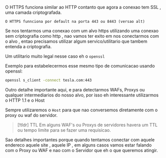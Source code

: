 O HTTPS funciona similar ao HTTP contanto que agora a conexao tem SSL , uma camada criptografada.

```ad-info
O HTTPS funnciona por default na porta 443 ou 8443 (versao alt)
```

Se nos tentarmos uma conexao com um alvo https utilizando uma conexao sem criptografia como http , nao vamos ter exito em nos conectarmos com o alvo , entao precisamos utilizar algum servico/utilitario que tambem entenda a criptografia.

Um utilitario muito legal nesse caso eh o `openssl`

Exemplo para estabelecermos esse mesmo tipo de comunicacao usando openssl:

```bash
openssl s_client -connect tesla.com:443
```

Outro detalhe importante aqui, e para detectarmos WAFs, Proxys ou qualquer intermediarios do nosso alvo, por isso eh interessante utilizarmos o HTTP 1.1 e o Host

Sempre utilizaremos o `Host` para que nao conversemos diretamente com o proxy ou waf do servidor.

> [!tldr] TTL
> Em alguns WAF's ou Proxys de servidores havera um TTL ou tempo limite para se fazer uma requisicao.

Sao detalhes importantes porque quando tentamos conectar com aquele endereco aquele site , aquele IP , em alguns casos vamos estar falando com o Proxy ou WAF  e nao com o Servidor que eh o que queremos atingir.
